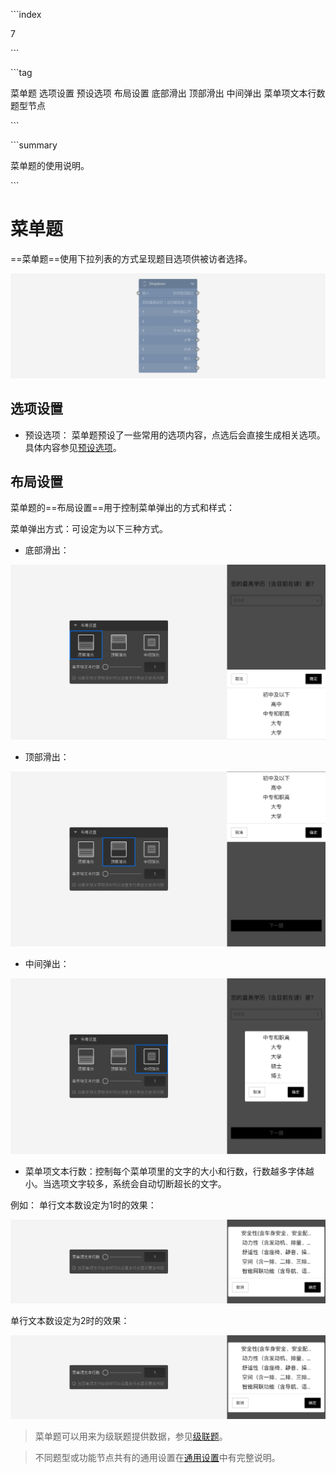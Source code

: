 \```index

7

\```

\```tag

菜单题 选项设置 预设选项 布局设置 底部滑出 顶部滑出 中间弹出 菜单项文本行数 题型节点

\```

\```summary

菜单题的使用说明。

\```

# 菜单题

==菜单题==使用下拉列表的方式呈现题目选项供被访者选择。

<img src='../assets/questionnaireNodes/07dropdown/node.png'>

## 选项设置

+ 预设选项：
菜单题预设了一些常用的选项内容，点选后会直接生成相关选项。具体内容参见[预设选项](../../11nodeSettings/03optionSetting/05presetingOption.md)。

## 布局设置

菜单题的==布局设置==用于控制菜单弹出的方式和样式：

菜单弹出方式：可设定为以下三种方式。

+ 底部滑出：

<img src='../assets/questionnaireNodes/07dropdown/bottom.png'>

+ 顶部滑出：

<img src='../assets/questionnaireNodes/07dropdown/top.png'>

+ 中间弹出：

<img src='../assets/questionnaireNodes/07dropdown/center.png'>

+ 菜单项文本行数：控制每个菜单项里的文字的大小和行数，行数越多字体越小。当选项文字较多，系统会自动切断超长的文字。

例如：
单行文本数设定为1时的效果：

<img src='../assets/questionnaireNodes/07dropdown/line-count-1.png'>

单行文本数设定为2时的效果：

<img src='../assets/questionnaireNodes/07dropdown/line-count-1.png'>

> 菜单题可以用来为级联题提供数据，参见[级联题](./08cascade.md)。

> 不同题型或功能节点共有的通用设置在[通用设置](../../11nodeSettings/concept.md)中有完整说明。